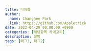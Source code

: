 ```yaml
---
title: 타이틀
author:
  name: Changhee Park
  link: https://github.com/Appletrick
date: 2022-04-29 00:00:00 +0900
categories: [해당항목 카테고리]
description: 설명
tags: [태그1, 태그2]
---
```

